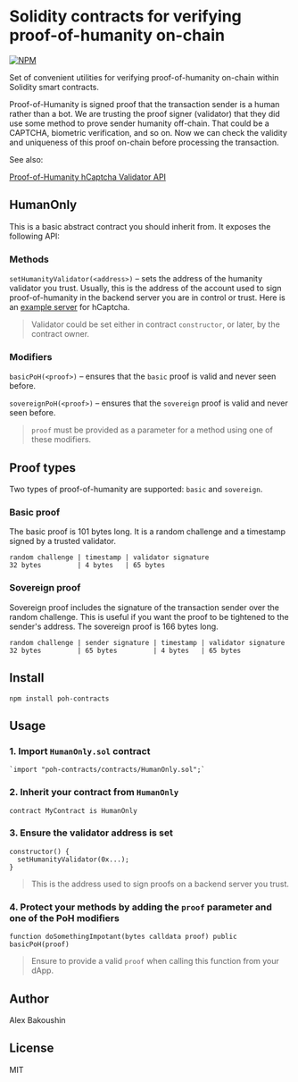 # Solidity contracts for verifying proof-of-humanity on-chain

[![NPM](https://img.shields.io/npm/v/poh-contracts)](https://www.npmjs.com/package/poh-contracts)

Set of convenient utilities for verifying proof-of-humanity on-chain within Solidity smart contracts.

Proof-of-Humanity is signed proof that the transaction sender is a human rather than a bot. We are trusting the proof signer (validator) that they did use some method to prove sender humanity off-chain. That could be a CAPTCHA, biometric verification, and so on. Now we can check the validity and uniqueness of this proof on-chain before processing the transaction.

See also:

[Proof-of-Humanity hCaptcha Validator API](https://github.com/bakoushin/poh-validator-hcaptcha)

## HumanOnly

This is a basic abstract contract you should inherit from. It exposes the following API:

### Methods

`setHumanityValidator(<address>)` – sets the address of the humanity validator you trust. Usually, this is the address of the account used to sign proof-of-humanity in the backend server you are in control or trust. Here is an [example server](https://github.com/bakoushin/poh-validator-hcaptcha) for hCaptcha.

> Validator could be set either in contract `constructor`, or later, by the contract owner.

### Modifiers

`basicPoH(<proof>)` – ensures that the `basic` proof is valid and never seen before.

`sovereignPoH(<proof>)` – ensures that the `sovereign` proof is valid and never seen before.

> `proof` must be provided as a parameter for a method using one of these modifiers.

## Proof types

Two types of proof-of-humanity are supported: `basic` and `sovereign`.

### Basic proof

The basic proof is 101 bytes long. It is a random challenge and a timestamp signed by a trusted validator.

```
random challenge | timestamp | validator signature
32 bytes         | 4 bytes   | 65 bytes
```

### Sovereign proof

Sovereign proof includes the signature of the transaction sender over the random challenge. This is useful if you want the proof to be tightened to the sender's address. The sovereign proof is 166 bytes long.

```
random challenge | sender signature | timestamp | validator signature
32 bytes         | 65 bytes         | 4 bytes   | 65 bytes
```

## Install

```
npm install poh-contracts
```

## Usage

### 1. Import `HumanOnly.sol` contract

```
`import "poh-contracts/contracts/HumanOnly.sol";`
```

### 2. Inherit your contract from `HumanOnly`

```
contract MyContract is HumanOnly
```

### 3. Ensure the validator address is set

```
constructor() {
  setHumanityValidator(0x...);
}
```

> This is the address used to sign proofs on a backend server you trust.

### 4. Protect your methods by adding the `proof` parameter and one of the PoH modifiers

```
function doSomethingImpotant(bytes calldata proof) public basicPoH(proof)
```

> Ensure to provide a valid `proof` when calling this function from your dApp.

## Author

Alex Bakoushin

## License

MIT
